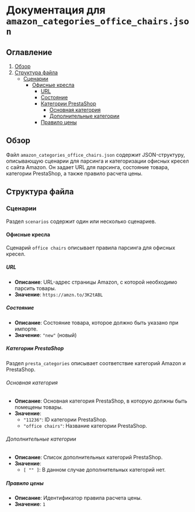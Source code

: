 # Документация для `amazon_categories_office_chairs.json`

## Оглавление

1.  [Обзор](#обзор)
2.  [Структура файла](#структура-файла)
    -   [Сценарии](#сценарии)
        -   [Офисные кресла](#офисные-кресла)
            -   [URL](#url)
            -   [Состояние](#состояние)
            -   [Категории PrestaShop](#категории-prestashop)
                -   [Основная категория](#основная-категория)
                -   [Дополнительные категории](#дополнительные-категории)
            -   [Правило цены](#правило-цены)

## Обзор

Файл `amazon_categories_office_chairs.json` содержит JSON-структуру, описывающую сценарии для парсинга и категоризации офисных кресел с сайта Amazon. Он задает URL для парсинга, состояние товара, категории PrestaShop, а также правило расчета цены.

## Структура файла

### Сценарии

Раздел `scenarios` содержит один или несколько сценариев.

#### Офисные кресла

Сценарий `office chairs` описывает правила парсинга для офисных кресел.

##### URL

-   **Описание**: URL-адрес страницы Amazon, с которой необходимо парсить товары.
-   **Значение**: `https://amzn.to/3K2tABL`

##### Состояние

-   **Описание**: Состояние товара, которое должно быть указано при импорте.
-   **Значение**: `"new"` (новый)

##### Категории PrestaShop

Раздел `presta_categories` описывает соответствие категорий Amazon и PrestaShop.

###### Основная категория

-   **Описание**: Основная категория PrestaShop, в которую должны быть помещены товары.
-   **Значение**:
    -   `"11236"`:  ID категории PrestaShop.
    -   `"office chairs"`: Название категории PrestaShop.

###### Дополнительные категории

-   **Описание**: Список дополнительных категорий PrestaShop.
-   **Значение**:
    -   `[ "" ]`: В данном случае дополнительных категорий нет.

##### Правило цены

-   **Описание**: Идентификатор правила расчета цены.
-   **Значение**: `1`